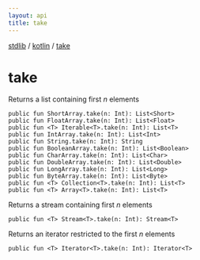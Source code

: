 ```yaml
---
layout: api
title: take
---
```

[stdlib](../index.md) / [kotlin](index.md) / [take](take.md)

# take
Returns a list containing first *n* elements
```
public fun ShortArray.take(n: Int): List<Short>
public fun FloatArray.take(n: Int): List<Float>
public fun <T> Iterable<T>.take(n: Int): List<T>
public fun IntArray.take(n: Int): List<Int>
public fun String.take(n: Int): String
public fun BooleanArray.take(n: Int): List<Boolean>
public fun CharArray.take(n: Int): List<Char>
public fun DoubleArray.take(n: Int): List<Double>
public fun LongArray.take(n: Int): List<Long>
public fun ByteArray.take(n: Int): List<Byte>
public fun <T> Collection<T>.take(n: Int): List<T>
public fun <T> Array<T>.take(n: Int): List<T>
```
Returns a stream containing first *n* elements
```
public fun <T> Stream<T>.take(n: Int): Stream<T>
```
Returns an iterator restricted to the first *n* elements
```
public fun <T> Iterator<T>.take(n: Int): Iterator<T>
```
